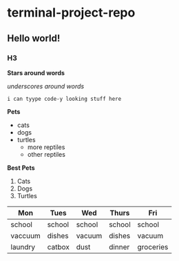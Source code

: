 # terminal-project-repo

## Hello world! 

### H3

**Stars around words** 

_underscores around words_


`i can tyype code-y looking stuff here `

**Pets** 
* cats
* dogs
* turtles
    * more reptiles
    * other reptiles

**Best Pets**
1. Cats
1. Dogs
1. Turtles 

| Mon     | Tues   | Wed    | Thurs  | Fri       |
|---------|--------|--------|--------|-----------|
| school  | school | school | school | school    |
| vaccuum | dishes | vacuum | dishes | vacuum    |
| laundry | catbox | dust   | dinner | groceries |